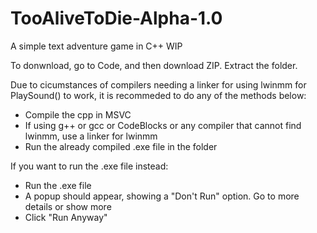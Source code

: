 # TooAliveToDie-Alpha-1.0
A simple text adventure game in C++ WIP

To donwnload, go to Code, and then download ZIP. Extract the folder. 

Due to cicumstances of compilers needing a linker for using lwinmm for PlaySound() to work, it is recommeded to do any of the methods below:
- Compile the cpp in MSVC
- If using g++ or gcc or CodeBlocks or any compiler that cannot find lwinmm, use a linker for lwinmm
- Run the already compiled .exe file in the folder

If you want to run the .exe file instead:
- Run the .exe file
- A popup should appear, showing a "Don't Run" option. Go to more details or show more
- Click "Run Anyway"
